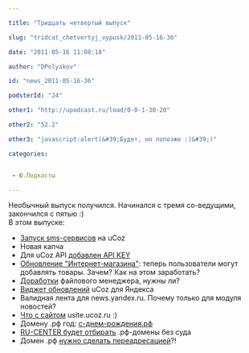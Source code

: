 ```yaml
---

title: "Тридцать четвертый выпуск"

slug: "tridcat_chetvertyj_vypusk/2011-05-16-36"

date: "2011-05-16 11:08:18"

author: "DPolyakov"

id: "news_2011-05-16-36"

podsterId: "24"

other1: "http://upodcast.ru/load/0-0-1-30-20"

other2: "52.2"

other3: "javascript:alert(&#39;Будет, но попозже :)&#39;)"

categories:


 - Ю.Подкасты

---
```

Необычный выпуск получился. Начинался с тремя со-ведущими, закончился с пятью :)  
В этом выпуске:

*   [Запуск sms-сервисов](http://blog.ucoz.ru/blog/reliz_sms_servisov_na_ucoz/2011-05-10-186 "http://blog.ucoz.ru/blog/reliz_sms_servisov_na_ucoz/2011-05-10-186") на uCoz
*   Новая капча
*   Для uCoz API [добавлен API KEY](http://forum.ucoz.ru/forum/33-36520-1 "http://forum.ucoz.ru/forum/33-36520-1")
*   [Обновление "Интернет-магазина"](http://forum.ucoz.ru/forum/41-20923-727547-16-1304332393 "http://forum.ucoz.ru/forum/41-20923-727547-16-1304332393"): теперь пользователи могут добавлять товары. Зачем? Как на этом заработать?
*   [Доработки](http://forum.ucoz.ru/forum/41-20923-729172-16-1304843526 "http://forum.ucoz.ru/forum/41-20923-729172-16-1304843526") файлового менеджера, нужны ли?
*   [Виджет обновлений](http://forum.ucoz.ru/forum/16-36684-1 "http://forum.ucoz.ru/forum/16-36684-1") uCоz для Яндекса
*   Валидная лента для news.yandex.ru. Почему только для модуля новостей?
*   [Что с сайтом](http://upodcast.ru/stuff/themes/temy_dlja_34_vypuska/1-1-0-29#ent1989) usite.ucoz.ru :)
*   Домену .рф год: [с-днем-рождения.рф](http://с-днем-рождения.рф/ "http://с-днем-рождения.рф/")
*   [RU-CENTER будет отбирать](http://www.webplanet.ru/news/law/2011/05/10/rf_tm.htm "http://www.webplanet.ru/news/law/2011/05/10/rf_tm.htm") .рф-домены без суда
*   Домен .рф [нужно сделать переадресацией](http://spiridonov.ru/post/6141 "http://spiridonov.ru/post/6141")?!